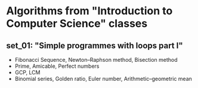 # Algorithms from "Introduction to Computer Science" classes

## set_01: "Simple programmes with loops part I"
- Fibonacci Sequence, Newton–Raphson method, Bisection method 
- Prime, Amicable, Perfect numbers
- GCP, LCM
- Binomial series, Golden ratio, Euler number, Arithmetic–geometric mean